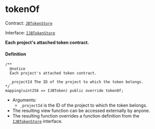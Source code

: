 # tokenOf

Contract: [`JBTokenStore`](/dev/api/contracts/jbtokenstore/README.md)​‌

Interface: [`IJBTokenStore`](/dev/api/interfaces/ijbtokenstore.md)

**Each project's attached token contract.**

#### Definition

```
/**
  @notice
  Each project's attached token contract.

  _projectId The ID of the project to which the token belongs.
*/
mapping(uint256 => IJBToken) public override tokenOf;
```

- Arguments:
  - `_projectId` is the ID of the project to which the token belongs.
- The resulting view function can be accessed externally by anyone.
- The resulting function overrides a function definition from the [`IJBTokenStore`](/dev/api/interfaces/ijbtokenstore.md) interface.
